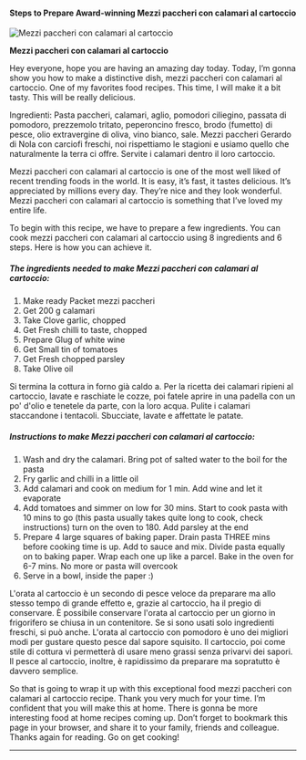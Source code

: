             

#### Steps to Prepare Award-winning Mezzi paccheri con calamari al cartoccio

![Mezzi paccheri con calamari al cartoccio](https://img-global.cpcdn.com/recipes/bcdb9121100f93a0/751x532cq70/mezzi-paccheri-con-calamari-al-cartoccio-recipe-main-photo.jpg)

**Mezzi paccheri con calamari al cartoccio**

Hey everyone, hope you are having an amazing day today. Today, I’m gonna show you how to make a distinctive dish, mezzi paccheri con calamari al cartoccio. One of my favorites food recipes. This time, I will make it a bit tasty. This will be really delicious.

Ingredienti: Pasta paccheri, calamari, aglio, pomodori ciliegino, passata di pomodoro, prezzemolo tritato, peperoncino fresco, brodo (fumetto) di pesce, olio extravergine di oliva, vino bianco, sale. Mezzi paccheri Gerardo di Nola con carciofi freschi, noi rispettiamo le stagioni e usiamo quello che naturalmente la terra ci offre. Servite i calamari dentro il loro cartoccio.

Mezzi paccheri con calamari al cartoccio is one of the most well liked of recent trending foods in the world. It is easy, it’s fast, it tastes delicious. It’s appreciated by millions every day. They’re nice and they look wonderful. Mezzi paccheri con calamari al cartoccio is something that I’ve loved my entire life.

To begin with this recipe, we have to prepare a few ingredients. You can cook mezzi paccheri con calamari al cartoccio using 8 ingredients and 6 steps. Here is how you can achieve it.

##### The ingredients needed to make Mezzi paccheri con calamari al cartoccio:

1.  Make ready Packet mezzi paccheri
2.  Get 200 g calamari
3.  Take Clove garlic, chopped
4.  Get Fresh chilli to taste, chopped
5.  Prepare Glug of white wine
6.  Get Small tin of tomatoes
7.  Get Fresh chopped parsley
8.  Take Olive oil

Si termina la cottura in forno già caldo a. Per la ricetta dei calamari ripieni al cartoccio, lavate e raschiate le cozze, poi fatele aprire in una padella con un po' d'olio e tenetele da parte, con la loro acqua. Pulite i calamari staccandone i tentacoli. Sbucciate, lavate e affettate le patate.

##### Instructions to make Mezzi paccheri con calamari al cartoccio:

1.  Wash and dry the calamari. Bring pot of salted water to the boil for the pasta
2.  Fry garlic and chilli in a little oil
3.  Add calamari and cook on medium for 1 min. Add wine and let it evaporate
4.  Add tomatoes and simmer on low for 30 mins. Start to cook pasta with 10 mins to go (this pasta usually takes quite long to cook, check instructions) turn on the oven to 180. Add parsley at the end
5.  Prepare 4 large squares of baking paper. Drain pasta THREE mins before cooking time is up. Add to sauce and mix. Divide pasta equally on to baking paper. Wrap each one up like a parcel. Bake in the oven for 6-7 mins. No more or pasta will overcook
6.  Serve in a bowl, inside the paper :)

L'orata al cartoccio è un secondo di pesce veloce da preparare ma allo stesso tempo di grande effetto e, grazie al cartoccio, ha il pregio di conservare. È possibile conservare l'orata al cartoccio per un giorno in frigorifero se chiusa in un contenitore. Se si sono usati solo ingredienti freschi, si può anche. L'orata al cartoccio con pomodoro è uno dei migliori modi per gustare questo pesce dal sapore squisito. Il cartoccio, poi come stile di cottura vi permetterà di usare meno grassi senza privarvi dei sapori. Il pesce al cartoccio, inoltre, è rapidissimo da preparare ma sopratutto è davvero semplice.

So that is going to wrap it up with this exceptional food mezzi paccheri con calamari al cartoccio recipe. Thank you very much for your time. I’m confident that you will make this at home. There is gonna be more interesting food at home recipes coming up. Don’t forget to bookmark this page in your browser, and share it to your family, friends and colleague. Thanks again for reading. Go on get cooking!

* * *